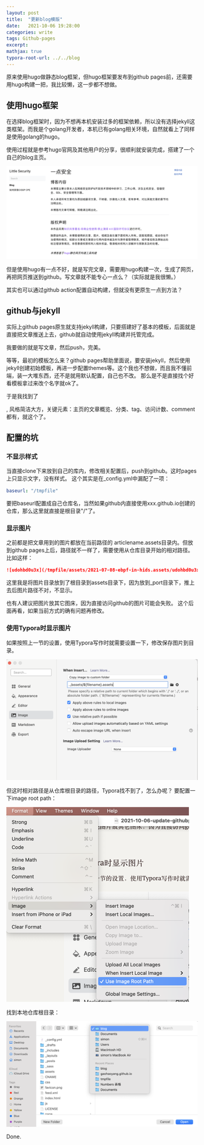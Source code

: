 ```yaml
---
layout: post
title:  "更新blog模版"
date:   2021-10-06 19:28:00
categories: write
tags: Github-pages
excerpt: 
mathjax: true
typora-root-url: ../../blog
---
```


原来使用hugo做静态blog框架，但hugo框架要发布到github pages前，还需要用hugo构建一把，我比较懒，这一步都不想做。


## 使用hugo框架

在选择blog框架时，因为不想再本机安装过多的框架依赖，所以没有选择jekyll这类框架。而我是个golang开发者，本机已有golang相关环境，自然就看上了同样是使用golang的hugo。

使用过程就是参考hugo官网及其他用户的分享，很顺利就安装完成，搭建了一个自己的blog主页。

![image-20211006184032103](/assets/2021-10-06-update-githubpages.assets/image-20211006184032103.png)

但是使用hugo有一点不好，就是写完文章，需要用hugo构建一次，生成了网页，再把网页推送到github。写文章就不能专心一点么？（实际就是我很懒。）

其实也可以通过github action配置自动构建，但就没有更原生一点到方法？



## github与jekyll

实际上github pages原生就支持jekyll构建，只要搭建好了基本的模板，后面就是直接把文章推送上去，github就自动使用jekyll构建并托管完成。 

我要做的就是写文章，然后push，完美。

等等，最初的模板怎么来？github pages帮助里面说，要安装jekyll，然后使用jekyll创建初始模板，再进一步配置themes等。这个我也不想做，而且我不懂前端，装一大堆东西，还不是就用默认配置，自己也不改。 那么是不是直接找个好看模板拿过来改个名字就ok了。

于是我找到了   

[浩阳的blog]: https://gaohaoyang.github.io

, 风格简洁大方，关键元素：主页的文章概览、分类、tag、访问计数、comment都有，就这个了。

## 配置的坑

### 不显示样式
当直接clone下来放到自己的库内，修改相关配置后，push到github。这时pages上只显示文字，没有样式。
这个其实是在_config.yml中漏配了一项：
``` yaml
baseurl: "/tmpfile"
```

要把baseurl配置成自己仓库名，当然如果github内直接使用xxx.github.io创建的仓库，那么这里就直接是根目录"/"了。

### 显示图片

之前都是把文章用到的图片都放在当前路径的 articlename.assets目录内。但放到github pages上后，路径就不一样了，需要使用从仓库目录开始的相对路径。比如这样：

``` markdown
![udohbd0u3x](/tmpfile/assets/2021-07-08-ebpf-in-hids.assets/udohbd0u3x-1696044.png)
```

这里我是将图片目录放到了根目录到assets目录下，因为放到_port目录下，推上去后图片路径不对，不显示。

也有人建议把图片放其它图床，因为直接访问github的图片可能会失败。 这个后面再看，如果当前方式的确有问题再修改。

### 使用Typora时显示图片

如果按照上一节的设置，使用Typora写作时就需要设置一下，修改保存图片到目录。

![image-20211006183855092](/assets/2021-10-06-update-githubpages.assets/image-20211006183855092.png)

但这时相对路径是从仓库根目录的路径，Typora找不到了，怎么办呢？ 要配置一下image root path：

<img src="/assets/2021-10-06-update-githubpages.assets/image-20211006185924617.png" alt="image-20211006185924617" style="zoom:50%;" />

找到本地仓库根目录：

![image-20211006190046973](/assets/2021-10-06-update-githubpages.assets/image-20211006190046973.png)

Done.
